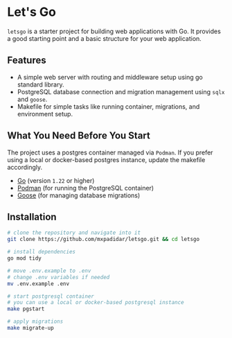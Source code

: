 # Let's Go

`letsgo` is a starter project for building web applications with Go. It provides a good starting point and a basic structure for your web application.

## Features

- A simple web server with routing and middleware setup using go standard library.
- PostgreSQL database connection and migration management using `sqlx` and `goose`.
- Makefile for simple tasks like running container, migrations, and environment setup.

## What You Need Before You Start

The project uses a postgres container managed via `Podman`. If you prefer using a local or docker-based postgres instance, update the makefile accordingly.

- [Go](https://go.dev/doc/install) (version `1.22` or higher)
- [Podman](https://podman.io/docs/installation) (for running the PostgreSQL container)
- [Goose](https://pressly.github.io/goose/installation/) (for managing database migrations)

## Installation

```bash
# clone the repository and navigate into it
git clone https://github.com/mxpadidar/letsgo.git && cd letsgo

# install dependencies
go mod tidy

# move .env.example to .env
# change .env variables if needed
mv .env.example .env

# start postgresql container
# you can use a local or docker-based postgresql instance
make pgstart

# apply migrations
make migrate-up
```

